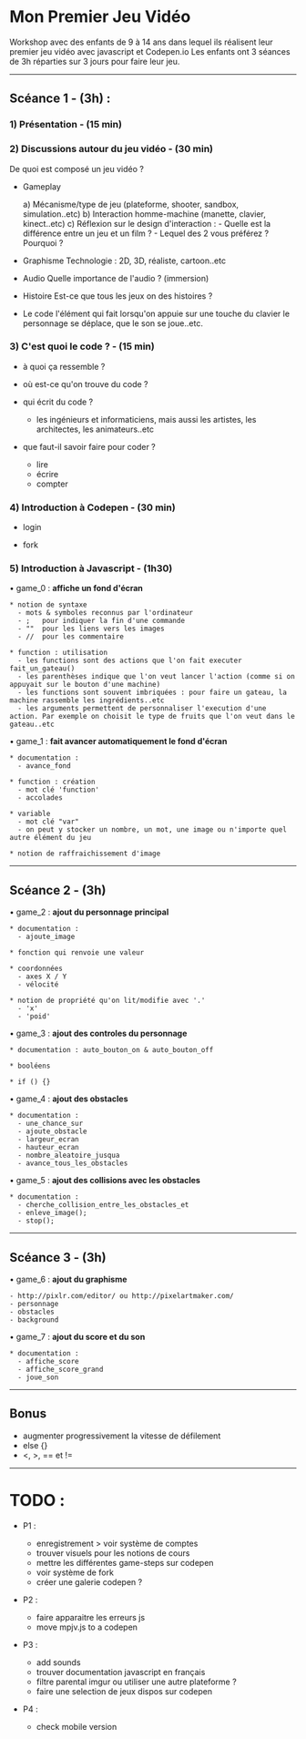 # Mon Premier Jeu Vidéo

Workshop avec des enfants de 9 à 14 ans dans lequel ils réalisent leur premier jeu vidéo avec javascript et Codepen.io
Les enfants ont 3 séances de 3h réparties sur 3 jours pour faire leur jeu.

---

## Scéance 1 - (3h) :

### 1) Présentation - (15 min)

### 2) Discussions autour du jeu vidéo - (30 min)

  De quoi est composé un jeu vidéo ?

  * Gameplay

      a) Mécanisme/type de jeu (plateforme, shooter, sandbox, simulation..etc)
      b) Interaction homme-machine (manette, clavier, kinect..etc)
      c) Réflexion sur le design d'interaction :
        - Quelle est la différence entre un jeu et un film ?
        - Lequel des 2 vous préférez ? Pourquoi ?

  * Graphisme
      Technologie : 2D, 3D, réaliste, cartoon..etc

  * Audio
      Quelle importance de l'audio ? (immersion)

  * Histoire
      Est-ce que tous les jeux on des histoires ?

  * Le code
      l'élément qui fait lorsqu'on appuie sur une touche du clavier
      le personnage se déplace, que le son se joue..etc.


### 3) C'est quoi le code ? - (15 min)

  * à quoi ça ressemble ?

  * où est-ce qu'on trouve du code ?

  * qui écrit du code ?
    - les ingénieurs et informaticiens, mais aussi les artistes, les architectes, les animateurs..etc

  * que faut-il savoir faire pour coder ?
    - lire
    - écrire
    - compter

### 4) Introduction à Codepen - (30 min)

  * login

  * fork

### 5) Introduction à Javascript - (1h30)

  • game_0 : __affiche un fond d'écran__

    * notion de syntaxe
      - mots & symboles reconnus par l'ordinateur
      - ;   pour indiquer la fin d'une commande
      - ""  pour les liens vers les images
      - //  pour les commentaire

    * function : utilisation
      - les functions sont des actions que l'on fait executer fait_un_gateau()
      - les parenthèses indique que l'on veut lancer l'action (comme si on appuyait sur le bouton d'une machine)
      - les functions sont souvent imbriquées : pour faire un gateau, la machine rassemble les ingrédients..etc
      - les arguments permettent de personnaliser l'execution d'une action. Par exemple on choisit le type de fruits que l'on veut dans le gateau..etc


  • game_1 : __fait avancer automatiquement le fond d'écran__

    * documentation :
      - avance_fond

    * function : création
      - mot clé 'function'
      - accolades

    * variable
      - mot clé "var"
      - on peut y stocker un nombre, un mot, une image ou n'importe quel autre élément du jeu

    * notion de raffraichissement d'image


---

## Scéance 2 - (3h)

  • game_2 : __ajout du personnage principal__

    * documentation :
      - ajoute_image

    * fonction qui renvoie une valeur

    * coordonnées
      - axes X / Y
      - vélocité

    * notion de propriété qu'on lit/modifie avec '.'
      - 'x'
      - 'poid'

  • game_3 : __ajout des controles du personnage__

    * documentation : auto_bouton_on & auto_bouton_off

    * booléens

    * if () {}

  • game_4 : __ajout des obstacles__

    * documentation :
      - une_chance_sur
      - ajoute_obstacle
      - largeur_ecran
      - hauteur_ecran
      - nombre_aleatoire_jusqua
      - avance_tous_les_obstacles

  • game_5 : __ajout des collisions avec les obstacles__

    * documentation :
      - cherche_collision_entre_les_obstacles_et
      - enleve_image();
      - stop();

---

## Scéance 3 - (3h)

  • game_6 : __ajout du graphisme__

    - http://pixlr.com/editor/ ou http://pixelartmaker.com/
    - personnage
    - obstacles
    - background

  • game_7 : __ajout du score et du son__

    * documentation :
      - affiche_score
      - affiche_score_grand
      - joue_son

---

## Bonus

- augmenter progressivement la vitesse de défilement
- else {}
- <, >, == et !=

---

#  TODO :

* P1 :
  - enregistrement > voir système de comptes
  - trouver visuels pour les notions de cours
  - mettre les différentes game-steps sur codepen
  - voir système de fork
  - créer une galerie codepen ?

* P2 :
  - faire apparaitre les erreurs js
  - move mpjv.js to a codepen

* P3 :
  - add sounds
  - trouver documentation javascript en français
  - filtre parental imgur ou utiliser une autre plateforme ?
  - faire une selection de jeux dispos sur codepen

* P4 :
  - check mobile version
